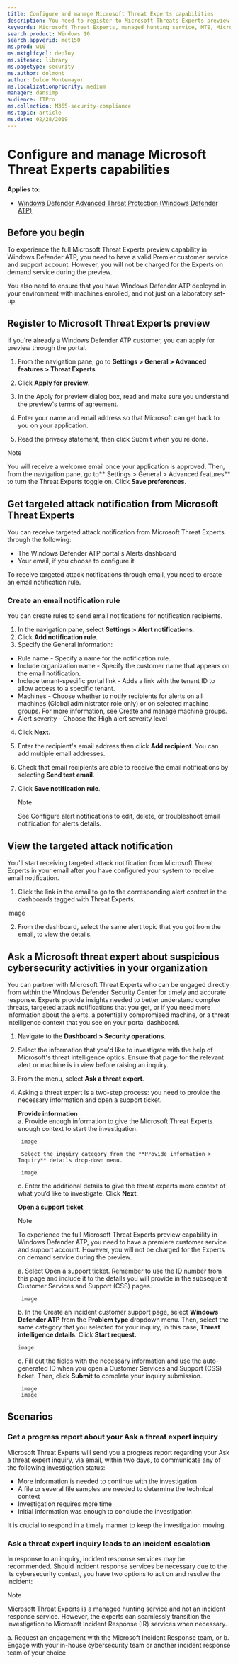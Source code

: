 ```yaml
---
title: Configure and manage Microsoft Threat Experts capabilities
description: You need to register to Microsoft Threats Experts preview to configure, manage, and use it in your daily security operations and security administration work.
keywords: Microsoft Threat Experts, managed hunting service, MTE, Microsoft managed hunting service
search.product: Windows 10
search.appverid: met150
ms.prod: w10
ms.mktglfcycl: deploy
ms.sitesec: library
ms.pagetype: security
ms.author: dolmont
author: Dulce Montemayor
ms.localizationpriority: medium
manager: dansimp
audience: ITPro
ms.collection: M365-security-compliance 
ms.topic: article
ms.date: 02/28/2019
---
```


# Configure and manage Microsoft Threat Experts capabilities
**Applies to:**

- [Windows Defender Advanced Threat Protection (Windows Defender ATP)](https://wincom.blob.core.windows.net/documents/Windows10_Commercial_Comparison.pdf)


## Before you begin 
To experience the full Microsoft Threat Experts preview capability in Windows Defender ATP, you need to have a valid Premier customer service and support account. However, you will not be charged for the Experts on demand service during the preview.
 
You also need to ensure that you have Windows Defender ATP deployed in your environment with machines enrolled, and not just on a laboratory set-up. 

 
## Register to Microsoft Threat Experts preview 
If you're already a Windows Defender ATP customer, you can apply for preview through the portal. 

1. From the navigation pane, go to **Settings > General > Advanced features > Threat Experts**.

2. Click **Apply for preview**. 

3. In the Apply for preview dialog box, read and make sure you understand the preview's terms of agreement.    

4. Enter your name and email address so that Microsoft can get back to you on your application. 

5. Read the privacy statement, then click Submit when you're done. 

 >[!NOTE]
 >You will receive a welcome email once your application is approved. Then, from the navigation pane, go to** Settings > General > Advanced features** to turn the Threat Experts toggle on. Click **Save preferences**. 


## Get targeted attack notification from Microsoft Threat Experts 
You can receive targeted attack notification from Microsoft Threat Experts through the following:  
- The Windows Defender ATP portal's Alerts dashboard  
- Your email, if you choose to configure it 

To receive targeted attack notifications through email, you need to create an email notification rule.

### Create an email notification rule 
You can create rules to send email notifications for notification recipients. 

1. In the navigation pane, select **Settings > Alert notifications**.  
2. Click **Add notification rule**. 
3. Specify the General information: 
- Rule name - Specify a name for the notification rule. 
- Include organization name - Specify the customer name that appears on the email notification. 
- Include tenant-specific portal link - Adds a link with the tenant ID to allow access to a specific tenant. 
- Machines - Choose whether to notify recipients for alerts on all machines (Global administrator role only) or on selected machine groups. For more information, see Create and manage machine groups. 
- Alert severity - Choose the High alert severity level 

4. Click **Next**. 
5.  Enter the recipient's email address then click **Add recipient**. You can add multiple email addresses. 

6. Check that email recipients are able to receive the email notifications by selecting **Send test email**. 
7. Click **Save notification rule**. 

   >[!NOTE]
   > See Configure alert notifications to edit, delete, or troubleshoot email notification for alerts details. 
 

## View the targeted attack notification  
You'll start receiving targeted attack notification from Microsoft Threat Experts in your email after you have configured your system to receive email notification.  

1. Click the link in the email to go to the corresponding alert context in the dashboards tagged with Threat Experts. 

image

2.  From the dashboard, select the same alert topic that you got from the email, to view the details.  


## Ask a Microsoft threat expert about suspicious cybersecurity activities in your organization 
You can partner with Microsoft Threat Experts who can be engaged directly from within the Windows Defender Security Center for timely and accurate response. Experts provide insights needed to better understand complex threats, targeted attack notifications that you get, or if you need more information about the alerts, a potentially compromised machine, or a threat intelligence context that you see on your portal dashboard. 

1. Navigate to the **Dashboard > Security operations**. 
2. Select the information that you'd like to investigate with the help of Microsoft's threat intelligence optics. Ensure that page for the relevant alert or machine is in view before raising an inquiry. 
3. From the menu, select **Ask a threat expert**.
4. Asking a threat expert is a two-step process: you need to provide the necessary information and open a support ticket. 
    
    **Provide information**    
    a. Provide enough information to give the Microsoft Threat Experts enough context to start the investigation. 

        image

        Select the inquiry category from the **Provide information > Inquiry** details drop-down menu.

        image

    c. Enter the additional details to give the threat experts more context of what you’d like to investigate. Click **Next**.

    **Open a support ticket**
    >[!NOTE]
    >To experience the full Microsoft Threat Experts preview capability in Windows Defender ATP, you need to have a premiere customer service and support account.  However, you will not be charged for the Experts on demand service during the preview.

    a. Select Open a support ticket. Remember to use the ID number from this page and include it to the details you will provide in the subsequent Customer Services and Support (CSS) pages.

        image

    b. In the Create an incident customer support page, select **Windows Defender ATP** from the **Problem type** dropdown menu. Then, select the same category that you selected for your inquiry, in this case, **Threat intelligence details**. Click **Start request.**

       image

    c. Fill out the fields with the necessary information and use the auto-generated ID when you open a Customer Services and Support (CSS) ticket. Then, click **Submit** to complete your inquiry submission.
    
        image
        image

## Scenarios

### Get a progress report about your Ask a threat expert inquiry 
Microsoft Threat Experts will send you a progress report regarding your Ask a threat expert inquiry, via email, within two days, to communicate any of the following investigation status: 
- More information is needed to continue with the investigation 
- A file or several file samples are needed to determine the technical context 
- Investigation requires more time   
- Initial information was enough to conclude the investigation 

It is crucial to respond in a timely manner to keep the investigation moving.  

### Ask a threat expert inquiry leads to an incident escalation 
In response to an inquiry, incident response services may be recommended. Should incident response services be necessary due to the its cybersecurity context, you have two options to act on and resolve the incident: 

>[!NOTE]
>Microsoft Threat Experts is a managed hunting service and not an incident response service. However, the experts can seamlessly transition the investigation to Microsoft Incident Response (IR) services when necessary. 

a. Request an engagement with the Microsoft Incident Response team, or 
b. Engage with your in-house cybersecurity team or another incident response team of your choice 

